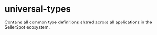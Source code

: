 # universal-types

Contains all common type definitions shared across all applications in the SellerSpot ecosystem.
